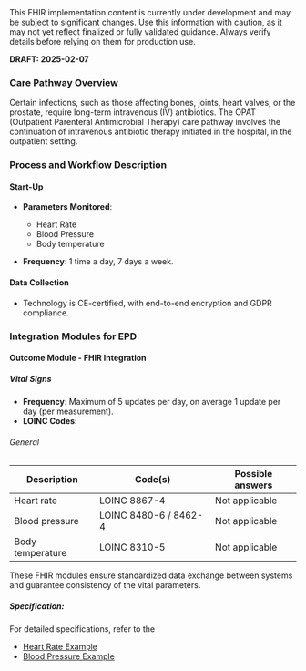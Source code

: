 <div class="stu-note">
This FHIR implementation content is currently under development and may be subject to significant changes. Use this information with caution, as it may not yet reflect finalized or fully validated guidance. Always verify details before relying on them for production use.
</div>

**DRAFT: 2025-02-07**

### Care Pathway Overview
Certain infections, such as those affecting bones, joints, heart valves, or the prostate, require long-term intravenous (IV) antibiotics.
The OPAT (Outpatient Parenteral Antimicrobial Therapy) care pathway involves the continuation of intravenous antibiotic therapy initiated in the hospital, in the outpatient setting.  

### Process and Workflow Description

#### Start-Up

- **Parameters Monitored**:

  - Heart Rate
  - Blood Pressure
  - Body temperature

- **Frequency**: 1 time a day, 7 days a week.

#### Data Collection

- Technology is CE-certified, with end-to-end encryption and GDPR compliance.

### Integration Modules for EPD

#### Outcome Module - FHIR Integration

##### Vital Signs

- **Frequency**: Maximum of 5 updates per day, on average 1 update per day (per measurement).
- **LOINC Codes**:

###### General

<div class="table-md"></div>

| Description              | Code(s)                    | Possible answers                                                                                                       |
| ------------------------ | -------------------------- | ---------------------------------------------------------------------------------------------------------------------- |
| Heart rate               | LOINC 8867-4               | Not applicable                                                                                                        |
| Blood pressure           | LOINC 8480-6 / 8462-4      | Not applicable                                                                                                        |
| Body temperature         | LOINC 8310-5               | Not applicable                                                                                                        |

These FHIR modules ensure standardized data exchange between systems and guarantee consistency of the vital parameters.

##### Specification:

For detailed specifications, refer to the

- [Heart Rate Example](./Observation-HeartRateExample.html)
- [Blood Pressure Example](./Observation-BloodPressureExample.html)